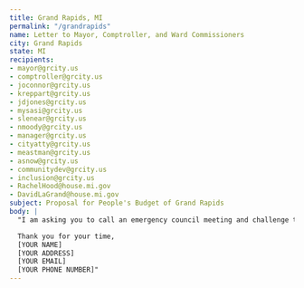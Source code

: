 ```yaml
---
title: Grand Rapids, MI
permalink: "/grandrapids"
name: Letter to Mayor, Comptroller, and Ward Commissioners
city: Grand Rapids
state: MI
recipients:
- mayor@grcity.us
- comptroller@grcity.us
- joconnor@grcity.us
- kreppart@grcity.us
- jdjones@grcity.us
- mysasi@grcity.us
- slenear@grcity.us
- nmoody@grcity.us
- manager@grcity.us
- cityatty@grcity.us
- meastman@grcity.us
- asnow@grcity.us
- communitydev@grcity.us
- inclusion@grcity.us
- RachelHood@house.mi.gov
- DavidLaGrand@house.mi.gov
subject: Proposal for People's Budget of Grand Rapids
body: |
  "I am asking you to call an emergency council meeting and challenge the mayor’s proposed budget in favor of The People’s Budget before the budget is adopted on July 1st. I know that public services are set to be cut by $22M by FY2021 besides in business redevelopment and a proposed cut to a community engagement effort within the Grand Rapids Police Department. I think that this is unacceptable, and ask that funds be redirected away from the Grand Rapids Police Department and into public services such as housing, education, and healthcare access, and to consider direct financial relief to citizens, not just businesses, impacted by COVID-19. This funding must be allocated in a way that provides the most relief to those in our community that are the most marginalized and victimized by the structural racism and inequity that Grand Rapids is built upon, and that the Grand Rapids Police Department and your City Commission is complicit in enforcing. Public tensions are rising and public opinion is dwindling in regard to the City’s inappropriate response to the murder of George Floyd and militarized, over-policed response to subsequent protests of police brutality and racism.

  Thank you for your time,
  [YOUR NAME]
  [YOUR ADDRESS]
  [YOUR EMAIL]
  [YOUR PHONE NUMBER]"
---
```


